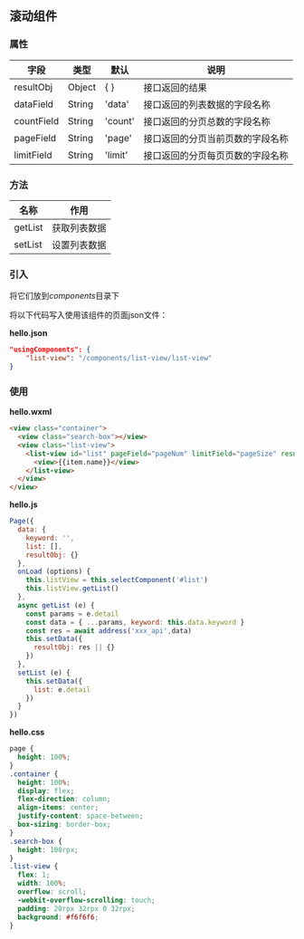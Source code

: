 ## 滚动组件

### 属性
|  字段   | 类型  | 默认  | 说明  |
| ---- | ---- | ---- | ---- |
| resultObj  | Object | { } | 接口返回的结果 |
| dataField  | String | 'data' | 接口返回的列表数据的字段名称 |
| countField  | String | 'count' | 接口返回的分页总数的字段名称 |
| pageField  | String | 'page' | 接口返回的分页当前页数的字段名称 |
| limitField  | String | 'limit' | 接口返回的分页每页页数的字段名称 |


### 方法
|  名称   | 作用  |
| ---- | ---- |
| getList  | 获取列表数据 |
| setList  | 设置列表数据 |


### 引入

将它们放到*components*目录下

将以下代码写入使用该组件的页面json文件：

**hello.json**

```json
"usingComponents": {
    "list-view": "/components/list-view/list-view"
}
```

### 使用

**hello.wxml**
```html
<view class="container">
  <view class="search-box"></view>
  <view class="list-view">
    <list-view id="list" pageField="pageNum" limitField="pageSize" resultObj="{{resultObj}}" bind:setList="setList" bind:getList="getList">
      <view>{{item.name}}</view>
    </list-view>
  </view>
</view>
```

**hello.js**
```js
Page({
  data: {
    keyword: '',
    list: [],
    resultObj: {}
  },
  onLoad (options) {
    this.listView = this.selectComponent('#list')
    this.listView.getList()
  },
  async getList (e) {
    const params = e.detail
    const data = { ...params, keyword: this.data.keyword }
    const res = await address('xxx_api',data)
    this.setData({
      resultObj: res || {}
    })
  },
  setList (e) {
    this.setData({
      list: e.detail
    })
  }
})

```

**hello.css**

```css
page {
  height: 100%;
}
.container {
  height: 100%;
  display: flex;
  flex-direction: column;
  align-items: center;
  justify-content: space-between;
  box-sizing: border-box;
}
.search-box {
  height: 100rpx;
}
.list-view {
  flex: 1;
  width: 100%;
  overflow: scroll;
  -webkit-overflow-scrolling: touch;
  padding: 20rpx 32rpx 0 32rpx;
  background: #f6f6f6;
}
```

